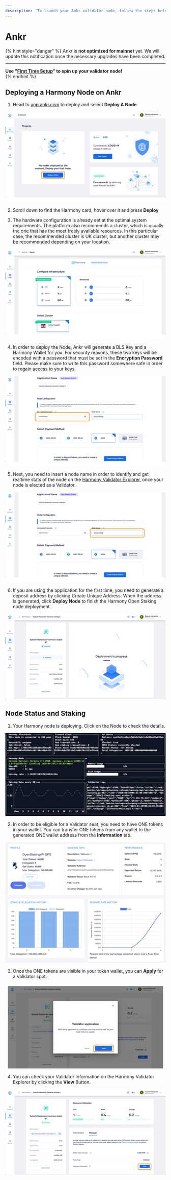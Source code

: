 ```yaml
---
description: 'To launch your Ankr validator node, follow the steps below.'
---
```


# Ankr

{% hint style="danger" %}
Ankr is **not optimized for mainnet** yet. We will update this notification once the necessary upgrades have been completed.  
****  
**Use "**[**First Time Setup**](../first-time-setup/)**" to spin up your validator node!**  
{% endhint %}

## Deploying a Harmony Node on Ankr

1. Head to [app.ankr.com](http://app.ankr.com/) to deploy and select **Deploy A Node**

![](../../.gitbook/assets/image%20%28106%29.png)

2. Scroll down to find the Harmony card, hover over it and press **Deploy** 

3. The hardware configuration is already set at the optimal system requirements. The platform also recommends a cluster, which is usually the one that has the most freely available resources. In this particular case, the recommended cluster is UK cluster, but another cluster may be recommended depending on your location.  


![](../../.gitbook/assets/image%20%28109%29.png)

4. In order to deploy the Node, Ankr will generate a BLS Key and a Harmony Wallet for you. For security reasons, these two keys will be encoded with a password that must be set in the **Encryption Password** field. Please make sure to write this password somewhere safe in order to regain access to your keys.

![](../../.gitbook/assets/image%20%28165%29.png)

5. Next, you need to insert a node name in order to identify and get realtime stats of the node on the [Harmony Validator Explorer](https://staking.harmony.one/validators), once your node is elected as a Validator.

![](../../.gitbook/assets/image%20%2840%29.png)

6. If you are using the application for the first time, you need to generate a deposit address by clicking Create Unique Address. When the address is generated, click **Deploy Node** to finish the Harmony Open Staking node deployment.

![](../../.gitbook/assets/image%20%2877%29.png)

## Node Status and Staking

1. Your Harmony node is deploying. Click on the Node to check the details.

![](../../.gitbook/assets/image%20%2882%29.png)

2. In order to be eligible for a Validator seat, you need to have ONE tokens in your wallet. You can transfer ONE tokens from any wallet to the generated ONE wallet address from the **Information** tab.

![](../../.gitbook/assets/image%20%28163%29.png)

3. Once the ONE tokens are visible in your token wallet, you can **Apply** for a Validator spot.

![](../../.gitbook/assets/image%20%28173%29.png)

4. You can check your Validator Information on the Harmony Validator Explorer by clicking the **View** Button.

![](../../.gitbook/assets/image%20%28162%29.png)

